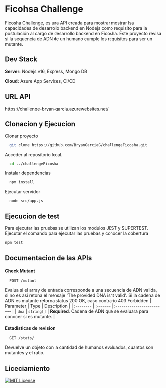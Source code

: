 
# Ficohsa Challenge

Ficosha Challenge, es una API creada para mostrar mostrar lsa capacidades de desarrollo backend en Nodejs como requisito para la postulación al cargo de desarrollo backend en Ficosha.
Este proyecto revisa si la sequencia de ADN de un humano cumple los requisitos para ser un mutante.

## Dev Stack

**Server:** Nodejs v16, Express, Mongo DB

**Cloud:** Azure App Services, CI/CD 


## URL API

https://challenge-bryan-garcia.azurewebsites.net/


## Clonacion y Ejecucion

Clonar proyecto

```bash
  git clone https://github.com/BryanGarciaG/challengeFicosha.git
```

Acceder al repositorio local.

```bash
  cd ../challengeFicosha
```

Instalar dependencias

```bash
  npm install
```

Ejecutar  servidor

```bash
  node src/app.js
```


## Ejecucion de test

Para ejecutar las pruebas se utilizan los modulos JEST y SUPERTEST.
Ejecutar el comando para ejecutar las pruebas y conocer la cobertura
```bash
npm test
```
## Documentacion de las APIs

#### Check Mutant

```http
  POST /mutant
```
Evalua si el array de entrada corresponde a una sequencia de ADN valida, si no es asi retona el mensaje 'The provided DNA isnt valid'. Si la cadena de ADN es mutante retorna status 200 OK, caso contrario 403 Forbidden
| Parameter | Type     | Description                |
| :-------- | :------- | :------------------------- |
| `dna` | `string[]` | **Required**. Cadena de ADN que se evaluara para conocer si es mutante. |

#### Estadisticas de revision

```http
  GET /stats/
```
Devuelve un objeto con la cantidad de humanos evaluados, cuantos son mutantes y el ratio.


## Liceciamiento

[![MIT License](https://img.shields.io/badge/License-MIT-green.svg)](https://choosealicense.com/licenses/mit/)

